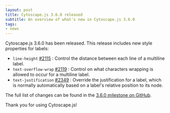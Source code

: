 ```yaml
---
layout: post
title: Cytoscape.js 3.6.0 released
subtitle: An overview of what's new in Cytoscape.js 3.6.0
tags:
- news
---
```


Cytoscape.js 3.6.0 has been released.  This release includes new style properties for labels:

- `line-height` [#2115](https://github.com/cytoscape/cytoscape.js/issues/2115) : Control the distance between each line of a multiline label.
- `text-overflow-wrap` [#2119](https://github.com/cytoscape/cytoscape.js/issues/2119) : Control on what characters wrapping is allowed to occur for a multiline label.
- `text-justification` [#2349](https://github.com/cytoscape/cytoscape.js/issues/2349) : Override the justification for a label, which is normally automatically based on a label's relative position to its node.

The full list of changes can be found in the [3.6.0 milestone on GitHub](https://github.com/cytoscape/cytoscape.js/milestone/139?closed=1).

Thank you for using Cytoscape.js!
